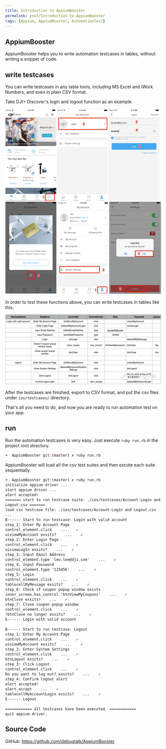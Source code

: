 ```yaml
---
title: Introduction to AppiumBooster
permalink: post/Introduction-to-AppiumBooster
tags: [Appium, AppiumBooster, AutomationTest]
---
```


## AppiumBooster

AppiumBooster helps you to write automation testcases in tables, without writing a snippet of code.

## write testcases

You can write testcases in any table tools, including MS Excel and iWork Numbers, and even in plain CSV format.

Take DJI+ Discover's login and logout function as an example.

![preview of login and logout](/images/preview_login_and_logout.png)

In order to test these functions above, you can write testcases in tables like this.

![testcases of login and logout](/images/testcase_login_and_logout.png)

After the testcases are finished, export to CSV format, and put the csv files under `ios/testcases/` directory.

That's all you need to do, and now you are ready to run automation test on your app.

## run

Run the automation testcases is very easy. Just execute `ruby run.rb` in the project root directory.

```bash
➜  AppiumBooster git:(master) ✗ ruby run.rb
```

AppiumBooster will load all the csv test suites and then excute each suite sequentially.

```
➜  AppiumBooster git:(master) ✗ ruby run.rb
initialize appium driver ...
start appium driver ...
alert accepted!
======= start to run testcase suite: ./ios/testcases/Account-Login and Logout.csv =======
load csv testcase file: ./ios/testcases/Account-Login and Logout.csv ...
B------ Start to run testcase: Login with valid account
step_1: Enter My Account Page
control_element.click    ...    ✓
uiviewMyAccount exsits?    ...    ✓
step_2: Enter Login Page
control_element.click    ...    ✓
uiviewLogIn exsits?    ...    ✓
step_3: Input Email Address
control_element.type 'leo.lee@dji.com'    ...    ✓
step_4: Input Password
control_element.type '123456'    ...    ✓
step_5: Login
control_element.click    ...    ✓
tablecellMyMessage exsits?    ...    ✓
step_6: Check if coupon popup window exists
inner_screen.has_control 'btnViewMyCoupons'    ...    ✓
btnClose exsits?    ...    ✓
step_7: Close coupon popup window
control_element.click    ...    ✓
!btnClose no longer exsits?    ...    ✓
E------ Login with valid account

B------ Start to run testcase: Logout
step_1: Enter My Account Page
control_element.click    ...    ✓
uiviewMyAccount exsits?    ...    ✓
step_2: Enter System Settings
control_element.click    ...    ✓
btnLogout exsits?    ...    ✓
step_3: Click Logout
control_element.click    ...    ✓
Do you want to log out? exsits?    ...    ✓
step_4: Confirm logout alert
alert accepted!
alert_accept    ...    ✓
tablecellMyAccountLogin exsits?    ...    ✓
E------ Logout

============ all testcases have been executed. ============
quit appium driver.
```

## Source Code

GitHub: https://github.com/debugtalk/AppiumBooster
